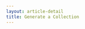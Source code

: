 ```yaml
---
layout: article-detail
title: Generate a Collection
---
```


<!-- for docs rework: Page should be very basic - how to generate a collection and set the required environment variables. You can sort of mimic the style of https://learning.postman.com/docs/getting-started/first-steps/creating-the-first-collection/, but for generating a collection instead of creating one -->